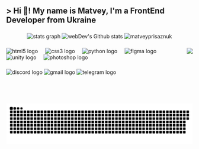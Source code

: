 <h2 align="left"> > Hi 👋! My name is Matvey, I'm a FrontEnd Developer from Ukraine</h2>

###

<div align="center">
  <img src="https://github-readme-stats.vercel.app/api?username=MatveyPrisaznuk&hide_title=false&hide_rank=false&show_icons=true&include_all_commits=true&count_private=true&disable_animations=false&theme=dark&locale=en&hide_border=true" height="115" alt="stats graph"  />
 
  <img src="http://github-readme-streak-stats.herokuapp.com?user=MatveyPrisaznuk&theme=dark&hide_border=true" height="115" alt="webDev's Github stats" />
  <img src="https://github-readme-stats.vercel.app/api/top-langs?username=matveyprisaznuk&show_icons=true&theme=dark&hide_border=true&locale=en&layout=compact" height="115" alt="matveyprisaznuk" />
</div>

###

<img align="right" height="150" src="https://i.giphy.com/media/v1.Y2lkPTc5MGI3NjExOWwxcmxjczlseXFneWFlbmNqbWFndmIzZHhwaDF6cG1zNDd2MTUzOSZlcD12MV9pbnRlcm5hbF9naWZfYnlfaWQmY3Q9Zw/JIX9t2j0ZTN9S/giphy.gif"  />

###

<div align="left">
  <img src="https://cdn.jsdelivr.net/gh/devicons/devicon/icons/html5/html5-original.svg" height="30" alt="html5 logo"  />
  <img width="12" />
  <img src="https://cdn.jsdelivr.net/gh/devicons/devicon/icons/css3/css3-original.svg" height="30" alt="css3 logo"  />
  <img width="12" />
  <img src="https://cdn.jsdelivr.net/gh/devicons/devicon/icons/python/python-original.svg" height="30" alt="python logo"  />
  <img width="12" />
  <img src="https://cdn.jsdelivr.net/gh/devicons/devicon@latest/icons/figma/figma-original.svg" height="30" alt="figma logo" />
  <img width="12" />
  <img src="https://cdn.jsdelivr.net/gh/devicons/devicon@latest/icons/unity/unity-original-wordmark.svg" height="30" alt="unity logo" />
  <img width="12" /> 
  <img src="https://cdn.jsdelivr.net/gh/devicons/devicon@latest/icons/photoshop/photoshop-original.svg" height="30" alt="photoshop logo"/>  
  <img width="12" />
</div>

###

<div align="left">
  <img src="https://img.shields.io/static/v1?message=Discord&logo=discord&label=&color=7289DA&logoColor=white&labelColor=&style=for-the-badge" height="35" alt="discord logo"  />
  <img src="https://img.shields.io/static/v1?message=Gmail&logo=gmail&label=&color=D14836&logoColor=white&labelColor=&style=for-the-badge" height="35" alt="gmail logo"  />
  <img src="https://img.shields.io/static/v1?message=Telegram&logo=telegram&label=&color=2CA5E0&logoColor=white&labelColor=&style=for-the-badge" height="35" alt="telegram logo"  />
</div>

###

<br clear="both">

<img width="900" src="github-snake.svg" alt="snake"/>

###
